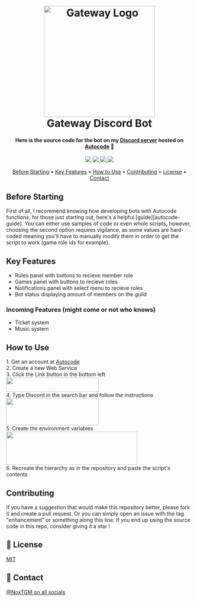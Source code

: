 <h1 align="center">
  <br>
  <a href="https://discord.gg/ZtTE4E8E4Y" target="_blank"><img src="https://cdn.discordapp.com/attachments/997132994416496720/1036593104247078962/gateway-logo.png" alt="Gateway Logo" width="300" height="300"></a>
  <br>
  Gateway Discord Bot
  <br>
</h1>

<h4 align="center">Here is the source code for the bot on my <a href="https://discord.gg/ZtTE4E8E4Y" target="_blank">Discord server</a> hosted on <a href="https://www.autocode.com/" target="_blank">Autocode</a> 🚀</h4>

<p align="center">
  <img src="https://img.shields.io/github/last-commit/noxtgm/gateway-bot?style=for-the-badge">
  
  <a href="https://github.com/noxtgm/gateway-bot/issues">
    <img src="https://img.shields.io/github/issues/noxtgm/gateway-bot?style=for-the-badge">
  </a>
  
  <a href="https://github.com/NoxTGM/gateway-bot/blob/main/LICENSE">
      <img src="https://img.shields.io/github/license/noxtgm/gateway-bot.svg?style=for-the-badge">
  </a>
  
  <a href="https://www.paypal.me/noxtgm">
    <img src="https://img.shields.io/badge/donate-$-ff69b4.svg?style=for-the-badge">
  </a>
</p>

<p align="center">
  <a href="#before-starting">Before Starting</a> •
  <a href="#key-features">Key Features</a> •
  <a href="#how-to-use">How to Use</a> •
  <a href="#contributing">Contributing</a> •
  <a href="#license">License</a> •
  <a href="#contact">Contact</a>
</p>

## Before Starting

First of all, I recommend knowing how developing bots with Autocode functions, for those just starting out, here's a helpful [guide][autocode-guide]. You can either use samples of code or even whole scripts, however, choosing the second option requires vigilance, as some values are hard-coded meaning you'll have to manually modify them in order to get the script to work (game role ids for example).

## Key Features

* Rules panel with buttons to recieve member role
* Games panel with buttons to recieve roles
* Notifications panel with select menu to recieve roles
* Bot status displaying amount of members on the guild

### Incoming Features (might come or not who knows)

* Ticket system
* Music system

## How to Use

<p>
  1. Get an account at <a href="https://www.autocode.com/" target="_blank">Autocode</a>
  <br>
  2. Create a new Web Service
  <br>
  3. Click the Link button in the bottom left
  <br>
  <img src="https://cdn.discordapp.com/attachments/997132994416496720/1036593117048090634/link-resource.png" width="250" height="39">
  <br>
  4. Type Discord in the search bar and follow the instructions
  <br>
  <img src="https://cdn.discordapp.com/attachments/997132994416496720/1036593128062337204/discord-resource.png" width="250" height="73">
  <br>
  5. Create the environment variables
  <br>
  <img src="https://cdn.discordapp.com/attachments/997132994416496720/1036593136794869831/environment-variables.png" width="353.5" height="90">
  <br>
  6. Recreate the hierarchy as in the repository and paste the script's contents
</p>

## Contributing

If you have a suggestion that would make this repository better, please fork it and create a pull request. Or you can simply open an issue with the tag "enhancement" or something along this line. If you end up using the source code in this repo, consider giving it a star !

## 🔑 License

[MIT](https://choosealicense.com/licenses/mit/)

## 🔗 Contact

[@NoxTGM on all socials](https://bento.me/noxtgm)
